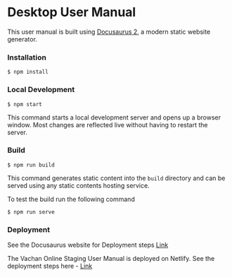 # Desktop User Manual

This user manual is built using [Docusaurus 2](https://docusaurus.io/), a modern static website generator.

### Installation

```
$ npm install
```

### Local Development

```
$ npm start
```

This command starts a local development server and opens up a browser window. Most changes are reflected live without having to restart the server.

### Build

```
$ npm run build
```

This command generates static content into the `build` directory and can be served using any static contents hosting service.

To test the build run the following command

```
$ npm run serve
```

### Deployment

See the Docusaurus website for Deployment steps [Link](https://docusaurus.io/docs/deployment)

The Vachan Online Staging User Manual is deployed on Netlify. See the deployment steps here - [Link](https://docusaurus.io/docs/deployment#deploying-to-netlify)
